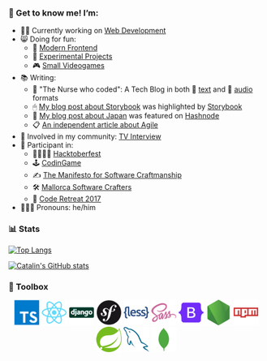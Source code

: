 ### 👋 Get to know me! I’m:

- 👨‍💻 Currently working on [Web Development](https://www.linkedin.com/in/%F0%9F%96%B1%EF%B8%8Fgabriel-romay-machado-40050a114/?locale=en_US)
- 😸 Doing for fun:
  - 📲 [Modern Frontend](https://github.com/W01fw00d/cooking-with-amateurs)
  - 🧪 [Experimental Projects](https://github.com/W01fw00d/hashnode-to-anchorfm)
  - 🎮 [Small Videogames](https://github.com/W01fw00d/barbarians)
- 📚 Writing:
  - 💊 "The Nurse who coded": A Tech Blog in both 📄 [text](https://thenursewhocoded.hashnode.dev/) and 🦻 [audio](https://anchor.fm/gabriel-romaymachado/episodes/How-I-learned-to-code-euqd4j) formats
  - 🖱 [My blog post about Storybook](https://thenursewhocoded.hashnode.dev/your-own-components-library-with-storybook) was highlighted by [Storybook](https://twitter.com/storybookjs/status/1405978635299921920?s=19)
  - 🗾 [My blog post about Japan](https://thenursewhocoded.hashnode.dev/life-in-tokyo-as-a-dev) was featured on [Hashnode](https://hashnode.com/must-read/44)
  - 📋 [An independent article about Agile](https://gist.github.com/W01fw00d/6f4dd234e561f89ae3dafd222ecb44f7)
- 🤝 Involved in my community: [TV Interview](https://gist.github.com/W01fw00d/8c80c137d4f0d3c6514cdcefb81290b6)
- 🤗 Participant in:
  - 👩‍👩‍👦‍👦 [Hacktoberfest](https://hacktoberfest.digitalocean.com/)
  - 🕹 [CodinGame](https://www.codingame.com/profile/aa7bf59d70fe3c6f026b5788fd87eeb8411507)
  - ✍ [The Manifesto for Software Craftmanship](https://manifesto.softwarecraftsmanship.org/)
  - 🛠 [Mallorca Software Crafters](https://www.meetup.com/es/Mallorca-Software-Crafters/)
  - 🌄 [Code Retreat 2017](https://www.coderetreat.org/)
- 💁🏻‍♂️ Pronouns: he/him

### 📊 Stats

[![Top Langs](https://github-readme-stats.vercel.app/api/top-langs/?username=W01fw00d&hide=html,css&theme=tokyonight)](https://github.com/anuraghazra/github-readme-stats)

[![Catalin's GitHub stats](https://github-readme-stats.vercel.app/api?username=W01fw00d&theme=tokyonight)](https://github.com/W01fw00d/github-readme-stats)

### 🧰 Toolbox

<div align="center">
  <img src="https://github.com/devicons/devicon/blob/master/icons/typescript/typescript-original.svg" alt="TypeScript Logo" width="50" height="50"/>
  <img src="https://github.com/devicons/devicon/blob/master/icons/react/react-original.svg" alt="React Logo" width="50" height="50"/>
  <img src="https://github.com/devicons/devicon/blob/master/icons/django/django-original.svg" alt="Django Logo" width="50" height="50"/>
  <img src="https://github.com/devicons/devicon/blob/master/icons/symfony/symfony-original.svg" alt="Symfony Logo" width="50" height="50"/>
  <img src="https://github.com/devicons/devicon/blob/master/icons/less/less-plain-wordmark.svg" alt="Less Logo" width="50" height="50"/>
  <img src="https://github.com/devicons/devicon/blob/master/icons/sass/sass-original.svg" alt="Less Logo" width="50" height="50"/>
  <img src="https://github.com/devicons/devicon/blob/master/icons/bootstrap/bootstrap-plain.svg" alt="Bootstrap Logo" width="50" height="50"/>
  <img src="https://github.com/devicons/devicon/blob/master/icons/nodejs/nodejs-original.svg" alt="Node Logo" width="50" height="50"/>
  <img src="https://github.com/devicons/devicon/blob/master/icons/npm/npm-original-wordmark.svg" alt="NPM Logo" width="50" height="50"/>
  <img src="https://github.com/devicons/devicon/blob/master/icons/spring/spring-original.svg" alt="Spring Logo" width="50" height="50"/>
  <img src="https://github.com/devicons/devicon/blob/master/icons/mysql/mysql-original.svg" alt="MySQL Logo" width="50" height="50"/>
  <img src="https://github.com/devicons/devicon/blob/master/icons/mongodb/mongodb-plain.svg" alt="MongoDB Logo" width="50" height="50"/>
</div>
